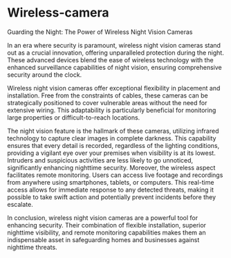 # Wireless-camera
Guarding the Night: The Power of Wireless Night Vision Cameras

In an era where security is paramount, wireless night vision cameras stand out as a crucial innovation, offering unparalleled protection during the night. These advanced devices blend the ease of wireless technology with the enhanced surveillance capabilities of night vision, ensuring comprehensive security around the clock.

Wireless night vision cameras offer exceptional flexibility in placement and installation. Free from the constraints of cables, these cameras can be strategically positioned to cover vulnerable areas without the need for extensive wiring. This adaptability is particularly beneficial for monitoring large properties or difficult-to-reach locations.

The night vision feature is the hallmark of these cameras, utilizing infrared technology to capture clear images in complete darkness. This capability ensures that every detail is recorded, regardless of the lighting conditions, providing a vigilant eye over your premises when visibility is at its lowest. Intruders and suspicious activities are less likely to go unnoticed, significantly enhancing nighttime security.
Moreover, the wireless aspect facilitates remote monitoring. Users can access live footage and recordings from anywhere using smartphones, tablets, or computers. This real-time access allows for immediate response to any detected threats, making it possible to take swift action and potentially prevent incidents before they escalate.

In conclusion, wireless night vision cameras are a powerful tool for enhancing security. Their combination of flexible installation, superior nighttime visibility, and remote monitoring capabilities makes them an indispensable asset in safeguarding homes and businesses against nighttime threats.
